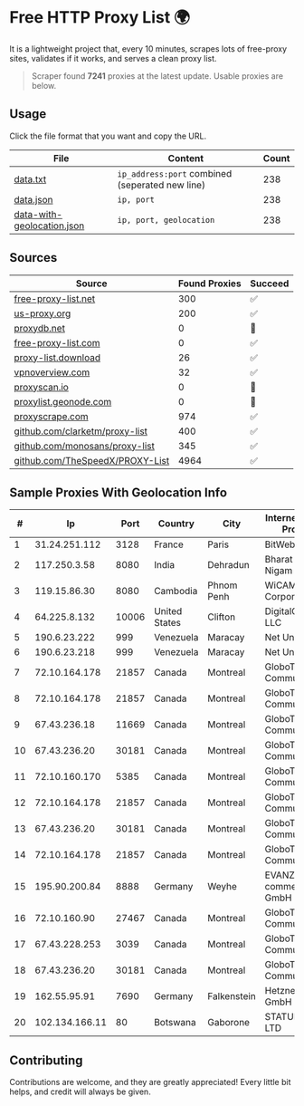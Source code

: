
# Free HTTP Proxy List 🌍

It is a lightweight project that, every 10 minutes, scrapes lots of free-proxy sites, validates if it works, and serves a clean proxy list.


> Scraper found **7241** proxies at the latest update. Usable proxies are below.

## Usage

Click the file format that you want and copy the URL.


|File|Content|Count|
|----|-------|-----|
|[data.txt](https://raw.githubusercontent.com/themiralay/Proxy-List-World/master/data.txt)|`ip_address:port` combined (seperated new line)|238|
|[data.json](https://raw.githubusercontent.com/themiralay/Proxy-List-World/master/data.json)|`ip, port`|238|
|[data-with-geolocation.json](https://raw.githubusercontent.com/themiralay/Proxy-List-World/master/data-with-geolocation.json)|`ip, port, geolocation`|238|

## Sources

|Source|Found Proxies|Succeed|
|------|-------------|-------|
|[free-proxy-list.net](https://free-proxy-list.net)|300|✅|
|[us-proxy.org](https://www.us-proxy.org)|200|✅|
|[proxydb.net](http://proxydb.net)|0|🚫|
|[free-proxy-list.com](https://free-proxy-list.com/?page=&port=&type%5B%5D=http&type%5B%5D=https&up_time=0&search=Search)|0|✅|
|[proxy-list.download](https://www.proxy-list.download/HTTP)|26|✅|
|[vpnoverview.com](https://vpnoverview.com/privacy/anonymous-browsing/free-proxy-servers)|32|✅|
|[proxyscan.io](https://www.proxyscan.io)|0|🚫|
|[proxylist.geonode.com](https://proxylist.geonode.com/api/proxy-list?limit=300&page=1&sort_by=lastChecked&sort_type=desc&protocols=http,https)|0|🚫|
|[proxyscrape.com](https://api.proxyscrape.com/v2/?request=displayproxies&protocol=http&timeout=10000&country=all&ssl=all&anonymity=all)|974|✅|
|[github.com/clarketm/proxy-list](https://raw.githubusercontent.com/clarketm/proxy-list/master/proxy-list-raw.txt)|400|✅|
|[github.com/monosans/proxy-list](https://raw.githubusercontent.com/monosans/proxy-list/main/proxies/http.txt)|345|✅|
|[github.com/TheSpeedX/PROXY-List](https://raw.githubusercontent.com/TheSpeedX/PROXY-List/master/http.txt)|4964|✅|


## Sample Proxies With Geolocation Info

|#|Ip|Port|Country|City|Internet Service Provider|
|-|--|----|-------|----|-------------------------|
|1|31.24.251.112|3128|France|Paris|BitWeb LLC|
|2|117.250.3.58|8080|India|Dehradun|Bharat Sanchar Nigam Ltd|
|3|119.15.86.30|8080|Cambodia|Phnom Penh|WiCAM Corporation Ltd|
|4|64.225.8.132|10006|United States|Clifton|DigitalOcean, LLC|
|5|190.6.23.222|999|Venezuela|Maracay|Net Uno|
|6|190.6.23.218|999|Venezuela|Maracay|Net Uno|
|7|72.10.164.178|21857|Canada|Montreal|GloboTech Communications|
|8|72.10.164.178|21857|Canada|Montreal|GloboTech Communications|
|9|67.43.236.18|11669|Canada|Montreal|GloboTech Communications|
|10|67.43.236.20|30181|Canada|Montreal|GloboTech Communications|
|11|72.10.160.170|5385|Canada|Montreal|GloboTech Communications|
|12|72.10.164.178|21857|Canada|Montreal|GloboTech Communications|
|13|67.43.236.20|30181|Canada|Montreal|GloboTech Communications|
|14|72.10.164.178|21857|Canada|Montreal|GloboTech Communications|
|15|195.90.200.84|8888|Germany|Weyhe|EVANZO e-commerce GmbH|
|16|72.10.160.90|27467|Canada|Montreal|GloboTech Communications|
|17|67.43.228.253|3039|Canada|Montreal|GloboTech Communications|
|18|67.43.236.20|30181|Canada|Montreal|GloboTech Communications|
|19|162.55.95.91|7690|Germany|Falkenstein|Hetzner Online GmbH|
|20|102.134.166.11|80|Botswana|Gaborone|STATURE (PTY) LTD|



## Contributing

Contributions are welcome, and they are greatly appreciated! Every
little bit helps, and credit will always be given.

